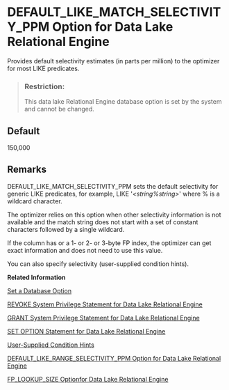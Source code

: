 <!-- loioa634664c84f2101583ecdbfe31ed14ef -->

# DEFAULT\_LIKE\_MATCH\_SELECTIVITY\_PPM Option for Data Lake Relational Engine

Provides default selectivity estimates \(in parts per million\) to the optimizer for most LIKE predicates.



> ### Restriction:  
> This data lake Relational Engine database option is set by the system and cannot be changed.



<a name="loioa634664c84f2101583ecdbfe31ed14ef__iq_refso_499"/>

## Default

150,000



<a name="loioa634664c84f2101583ecdbfe31ed14ef__iq_refso_501"/>

## Remarks

DEFAULT\_LIKE\_MATCH\_SELECTIVITY\_PPM sets the default selectivity for generic LIKE predicates, for example, LIKE '*<string%string\>*' where % is a wildcard character.

The optimizer relies on this option when other selectivity information is not available and the match string does not start with a set of constant characters followed by a single wildcard.

If the column has or a 1- or 2- or 3-byte FP index, the optimizer can get exact information and does not need to use this value.

You can also specify selectivity \(user-supplied condition hints\).

**Related Information**  


[Set a Database Option](set-a-database-option-0dcb893.md "You set options with the SET OPTION statement.")

[REVOKE System Privilege Statement for Data Lake Relational Engine](../080-sql-statements/revoke-system-privilege-statement-for-data-lake-relational-engine-a3eadda.md "Removes specific system privileges from specific users and the right to administer the privilege.")

[GRANT System Privilege Statement for Data Lake Relational Engine](../080-sql-statements/grant-system-privilege-statement-for-data-lake-relational-engine-a3dfcb0.md "Grants specific system privileges to users or roles, with or without administrative rights.")

[SET OPTION Statement for Data Lake Relational Engine](../080-sql-statements/set-option-statement-for-data-lake-relational-engine-a625da7.md "Changes options that affect the behavior of the database and its compatibility with Transact-SQL. Setting the value of an option can change the behavior for all users or an individual user, in either a temporary or permanent scope.")

[User-Supplied Condition Hints](../010-sql-language-elements/user-supplied-condition-hints-a5023f4.md "The selectivity of a condition is the fraction of the table’s rows that satisfy that condition.")

[DEFAULT\_LIKE\_RANGE\_SELECTIVITY\_PPM Option for Data Lake Relational Engine](default-like-range-selectivity-ppm-option-for-data-lake-relational-engine-a63494c.md "Provides default selectivity estimates (in parts per million) to the optimizer for leading constant LIKE predicates.")

[FP\_LOOKUP\_SIZE Optionfor Data Lake Relational Engine](fp-lookup-size-optionfor-data-lake-relational-engine-a63673f.md "Specifies the number of lookup pages and cache memory allocated for Lookup FP indexes in data lake Relational Engine databases.")

